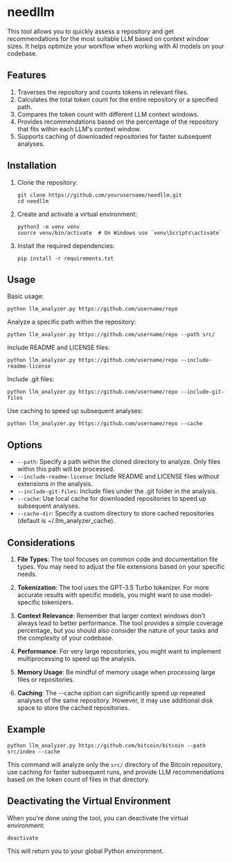 # needllm

This tool allows you to quickly assess a repository and get recommendations for the most suitable LLM based on context window sizes. It helps optimize your workflow when working with AI models on your codebase.

## Features

1. Traverses the repository and counts tokens in relevant files.
2. Calculates the total token count for the entire repository or a specified path.
3. Compares the token count with different LLM context windows.
4. Provides recommendations based on the percentage of the repository that fits within each LLM's context window.
5. Supports caching of downloaded repositories for faster subsequent analyses.

## Installation

1. Clone the repository:

   ```
   git clone https://github.com/yourusername/needllm.git
   cd needllm
   ```

2. Create and activate a virtual environment:

   ```
   python3 -m venv venv
   source venv/bin/activate  # On Windows use `venv\Scripts\activate`
   ```

3. Install the required dependencies:
   ```
   pip install -r requirements.txt
   ```

## Usage

Basic usage:

```
python llm_analyzer.py https://github.com/username/repo
```

Analyze a specific path within the repository:

```
python llm_analyzer.py https://github.com/username/repo --path src/
```

Include README and LICENSE files:

```
python llm_analyzer.py https://github.com/username/repo --include-readme-license
```

Include .git files:

```
python llm_analyzer.py https://github.com/username/repo --include-git-files
```

Use caching to speed up subsequent analyses:

```
python llm_analyzer.py https://github.com/username/repo --cache
```

## Options

- `--path`: Specify a path within the cloned directory to analyze. Only files within this path will be processed.
- `--include-readme-license`: Include README and LICENSE files without extensions in the analysis.
- `--include-git-files`: Include files under the .git folder in the analysis.
- `--cache`: Use local cache for downloaded repositories to speed up subsequent analyses.
- `--cache-dir`: Specify a custom directory to store cached repositories (default is ~/.llm_analyzer_cache).

## Considerations

1. **File Types**: The tool focuses on common code and documentation file types. You may need to adjust the file extensions based on your specific needs.

2. **Tokenization**: The tool uses the GPT-3.5 Turbo tokenizer. For more accurate results with specific models, you might want to use model-specific tokenizers.

3. **Context Relevance**: Remember that larger context windows don't always lead to better performance. The tool provides a simple coverage percentage, but you should also consider the nature of your tasks and the complexity of your codebase.

4. **Performance**: For very large repositories, you might want to implement multiprocessing to speed up the analysis.

5. **Memory Usage**: Be mindful of memory usage when processing large files or repositories.

6. **Caching**: The --cache option can significantly speed up repeated analyses of the same repository. However, it may use additional disk space to store the cached repositories.

## Example

```
python llm_analyzer.py https://github.com/bitcoin/bitcoin --path src/index --cache
```

This command will analyze only the `src/` directory of the Bitcoin repository, use caching for faster subsequent runs, and provide LLM recommendations based on the token count of files in that directory.

## Deactivating the Virtual Environment

When you're done using the tool, you can deactivate the virtual environment:

```
deactivate
```

This will return you to your global Python environment.
